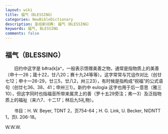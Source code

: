 ```yaml
---
layout: wiki
title: 福气（BLESSING）
categories: NewBibleDictionary
description: 圣经新词典: 福气（BLESSING）
keywords: 福气, BLESSING
comments: false
---
```


## 福气（BLESSING）

　　旧约中这字是 b#ra{k[a^，一般表示馈赠美善之物，通常是指物质上的美善（申十一26；箴十22，廿八20；赛十九24等等）。这字常常与咒诅作对比（创廿七12；申十一26-29，廿三5，廿八2，卅三23），有时候是指构成“祝福”的公式语句（创廿七36、38、41；申卅三1）。新约中 eulogia 这字也用于后一意思（雅三10），但这字同时也指福音所带来属灵上的善（罗十五29旁注；弗一3）及泛指物质上的福祉（来六7、十二17；林后九5礼物）。

　　书目：H. W. Beyer, TDNT 2，页754-64；H. G. Link, U. Becker, NIDNTT 1，页I. 206-18。

W.W.W.







